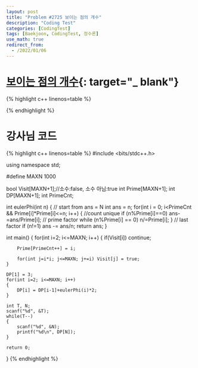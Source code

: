 ```yaml
---
layout: post
title: "Problem #2725 보이는 점의 개수"
description: "Coding Test"
categories: [CodingTest]
tags: [Baekjoon, CodingTest, 정수론]
use_math: true
redirect_from:
  - /2022/01/06
---
```


# [보이는 점의 개수](https://www.acmicpc.net/problem/2725){: target="_ blank"}

{% highlight c++ linenos=table %} 

{% endhighlight %}


# 강사님 코드

{% highlight c++ linenos=table %} 
#include <bits/stdc++.h>

using namespace std;

#define MAXN 1000

bool Visit[MAXN+1];//소수:false, 소수 아님:true
int Prime[MAXN+1];
int DP[MAXN+1];
int PrimeCnt;

int eulerPhi(int n)
{
    // start from ans = N
    int ans = n;
    for(int i = 0; i<PrimeCnt && Prime[i]*Prime[i]<=n; i++)
    {
        //count unique
        if (n%Prime[i]==0) ans-=ans/Prime[i];
        // prime factor
        while (n%Prime[i] == 0) n/=Prime[i];
    }
    // last factor
    if (n!=1) ans -= ans/n;
    return ans;
}

int main()
{
    for(int i=2; i<=MAXN; i++)
    {
        if(Visit[i]) continue;

        Prime[PrimeCnt++] = i;

        for(int j=i*i; j<=MAXN; j+=i) Visit[j] = true;
    }

    DP[1] = 3;
    for(int i=2; i<=MAXN; i++)
    {
        DP[i] = DP[i-1]+eulerPhi(i)*2;
    }

    int T, N;
    scanf("%d", &T);
    while(T--)
    {
        scanf("%d", &N);
        printf("%d\n", DP[N]);
    }

    return 0;
}
{% endhighlight %}
